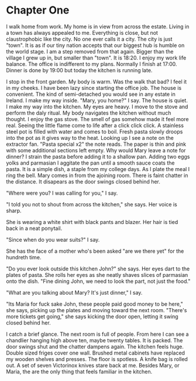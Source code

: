 # Chapter One

I walk home from work. My home is in view from across the estate. Living in a town has always appealed to me. Everything is close, but not claustrophobic like the city. No one ever calls it a city. The city is just "town". It is as if our tiny nation accepts that our biggest hub is humble on the world stage. I am a step removed from that again. Bigger than the village I grew up in, but smaller than "town". It is 18:20. I enjoy my work life balance. The office is indifferent to my plans. Normally I finish at 17:00. Dinner is done by 19:00 but today the kitchen is running late. 

I stop in the front garden. My body is warm. Was the walk that bad? I feel it in my cheeks. I have been lazy since starting the office job. The house is convenient. The kind of semi-detached you would see in any estate in Ireland. I make my way inside. "Mary, you home?" I say. The house is quiet. I make my way into the kitchen. My eyes are heavy. I move to the stove and perform the daly ritual. My body navigates the kitchen without much thought. I enjoy the gas stove. The smell of gas somehow made it feel more real. Seeing the little flame come to life after a click click click. A stainless steel pot is filled with water and comes to boil. Fresh pasta slowly droops into the pot as it gives way to the heat. Looking up I see a note on the extractor fan. "Pasta special x2" the note reads. The paper is thin and pink with some additional sections left empty. Why would Mary leave a note for dinner? I strain the pasta before adding it to a shallow pan. Adding two eggs yolks and parmasian I aggitate the pan until a smooth sauce coats the pasta. It is a simple dish, a staple from my college days. As I plate the meal I ring the bell. Mary comes in from the ajoining room. There is faint chatter in the distance. It disapears as the door swings closed behind her. 

"Where were you? I was calling for you," I say. 

"I told you not to shout from across the kitchen," she says. Her voice is sharp. 

She is wearing a white shirt with black pants and blazer. Her hair is tied back in a neat ponytail. 

"Since when do you wear suits?" I say.

She has the face of a mother who's been asked "are we there yet" for the hundreth time. 

"Do you ever look outside this kitchen John?" she says. Her eyes dart to the plates of pasta. She rolls her eyes as she neatly shaves slices of parmasian onto the dish. "Fine dining John, we need to look the part, not just the food."

"What are you talking about Mary? It's just dinner," I say.

"Its Maria for fuck sake John, these people paid good money to be here," she says, picking up the plates and moving toward the next room. "There's more tickets get going," she says kicking the door open, letting it swing closed behind her. 

I catch a brief glance. The next room is full of people. From here I can see a chandlier hanging high above ten, maybe twenty tables. It is packed. The door swings shut and the chatter dampens again. The kitchen feels huge. Double sized friges cover one wall. Brushed metal cabinets have replaced my wooden shelves and presses. The floor is spotless. A knife bag is rolled out. A set of seven Victorinox knives stare back at me. Besides Mary, or Maria, the are the only thing that feels familiar in the kitchen. 
